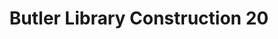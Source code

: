 ---
pid: '20'
_date: 20-Jan-33
derivativo_link: https://derivativo-3.library.columbia.edu/iiif/2/ldpd:341200/
dlc_link: https://dlc.library.columbia.edu/catalog/cul:vdncjsxm79
format: photographs
iiif_json: https://derivativo-3.library.columbia.edu/iiif/2/ldpd:341200/info.json
name: Beals, A. Tennyson
native_jpg: https://derivativo-3.library.columbia.edu/iiif/2/ldpd:341200/full/!768,768/0/native.jpg
shelf_location: Box no. Box 162, Folder no. Folder 12 (Buildings & Grounds - Morningside
  - Butler Library, Construction 1933-1934), Historical Photograph Collection
subjects: Academic libraries; New York (N.Y.); Butler Library
summary: Butler Library construction, 20 January 1933.
title: Butler Library Construction 20
permalink: /photos/20/
layout: photo-page
---